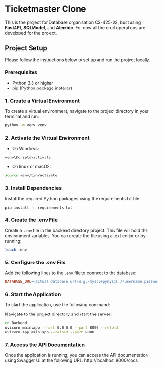 # Ticketmaster Clone

This is the project for Database organisation CS-425-02, built using **FastAPI**, **SQLModel**, and **Alembic**. For now all the crud operations are developed for the project.

## Project Setup

Please follow the instructions below to set up and run the project locally.

### Prerequisites

- Python 3.8 or higher
- pip (Python package installer)

### 1. Create a Virtual Environment

To create a virtual environment, navigate to the project directory in your terminal and run:

```bash
python -m venv venv
```

### 2. Activate the Virtual Environment

- On Windows:

```bash
venv\Scripts\activate
```

- On linux or macOS:

```bash
source venv/bin/activate
```

### 3. Install Dependencies

Install the required Python packages using the requirements.txt file:

```bash
pip install -r requirements.txt
```

### 4. Create the .env File

Create a <code>.env</code> file in the backend directory project. This file will hold the environment variables. You can create the file using a text editor or by running:

```bash
touch .env
```

### 5. Configure the .env File

Add the following lines to the <code>.env</code> file to connect to the database:

```makefile
DATABASE_URL=<actual database url(e.g.-mysql+pymysql://username:password@host:port/database)>
```

### 6. Start the Application

To start the application, use the following command:

Navigate to the project directory and start the server:

```bash
cd Backend
uvicorn main:app --host 0.0.0.0 --port 8000 --reload
uvicorn app.main:app --reload --port 8080
```

### 7. Access the API Documentation

Once the application is running, you can access the API documentation using Swagger UI at the following URL: http://localhost:8000/docs
